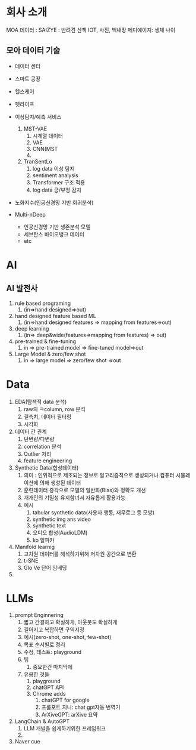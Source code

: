 # 회사 소개
MOA 데이터 : 
SAIZYE : 반려견 산책 IOT, 사진, 백내장
메디에이지: 생체 나이

## 모아 데이터 기술

- 데이터 센터
- 스마트 공장
- 헬스케어
- 펫라이프

- 이상탐지/예측 서비스
	1.  MST-VAE
		1. 시계열 데이터
		2.  VAE
		3.  CNN(MST
		4. 
	2.  TranSentLo
		1. log data 이상 탐지
		2. sentiment analysis
		3. Transformer 구조 적용
		4. log data 긍/부정 감지


- 노화지수(인공신경망 기반 회귀분석)
- Multi-nDeep
	- 인공신경망 기반 생존분석 모델
	- 세브란스 바이오뱅크 데이터
	- etc

# AI
## AI 발전사
1. rule based programing
	1. (in=>hand designed=>out)
2. hand designed feature based ML
	1. (in=>hand designed features => mapping from features=>out)
3. deep learning
	1. (in=> deep&wide(features=>mapping from features) => out)
4. pre-trained & fine-tuning
	1. in => pre-trained model => fine-tuned model=>out
5. Large Model & zero/few shot
	1. in => large model => zero/few shot =>out


# Data
1. EDA(탐색적 data 분석)
	1. raw의 ㅋcolumn, row 분석
	2. 결측치, 데이터 필터링
	3. 시각화
2. 데이터 간 관계
	1. 단변량/다변량
	2. correlation 분석
	3. Outlier 처리
	4. feature engineering
3. Synthetic Data(합성데이터)
	1. 의미 : 인위적으로 제조되는 정보로 알고리즘적으로 생성되거나 컴퓨터 시뮬레이션에 의해 생성된 데이터
	2. 훈련데이터 증각으로 모델의 일반화(Bias)와 정확도 개선
	3. 개개인의 기밀성 유지함녀서 자유롭게 활용가능
	4. 예시
		1. tabular synthetic data(사용자 행동, 재무로그 등 모방)
		2. synthetic img ans video
		3. synthetic text
		4. 오디오 합성(AudioLDM)
		5. ko 알파카
4. Manifold learnig
	1. 고차원 데이터를 해석하기위해 저차원 공간으로 변환
	2. t-SNE
	3. Glo Ve 단어 임베딩
5. 

# LLMs
1. prompt Enginnering
	1. 짧고 간결하고 확실하게, 아웃풋도 확실하게
	2. 길어지고 복잡하면 구역지정
	3. 예시(zero-shot, one-shot, few-shot)
	4. 목표 순서별로 정리
	5. 수정, 테스트: playground
	6. 팁
		1. 중요한건 마지막에 
	7. 유용한 것들
		1. playground
		2. chatGPT API
		3. Chrome adds
			1. chatGPT for google
			2. 프롬포트 지니: chat gpt자동 번역기
			3. ArXiveGPT: arXive 요약
2. LangChain & AutoGPT
	1. LLM 개발을 쉽게하기위한 프레임워크
	2. 
3. Naver cue